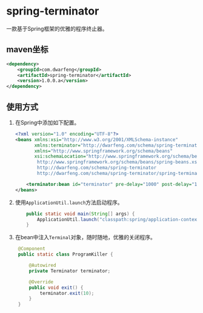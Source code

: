 # spring-terminator

一款基于Spring框架的优雅的程序终止器。

## maven坐标

   ```xml
   <dependency>
       <groupId>com.dwarfeng</groupId>
       <artifactId>spring-terminator</artifactId>
       <version>1.0.0.a</version>
   </dependency>
   ```

## 使用方式

1. 在Spring中添加如下配置。

   ```xml
   <?xml version="1.0" encoding="UTF-8"?>
   <beans xmlns:xsi="http://www.w3.org/2001/XMLSchema-instance"
          xmlns:terminator="http://dwarfeng.com/schema/spring-terminator"
          xmlns="http://www.springframework.org/schema/beans"
          xsi:schemaLocation="http://www.springframework.org/schema/beans
           http://www.springframework.org/schema/beans/spring-beans.xsd
           http://dwarfeng.com/schema/spring-terminator
           http://dwarfeng.com/schema/spring-terminator/spring-terminator.xsd">
   
       <terminator:bean id="terminator" pre-delay="1000" post-delay="1000"/>
   </beans>
   ```
   
2. 使用`ApplicationUtil.launch`方法启动程序。
   
   ```java
       public static void main(String[] args) {
           ApplicationUtil.launch("classpath:spring/application-context*.xml");
       }
   ```
3. 在bean中注入`Terminal`对象，随时随地，优雅的关闭程序。

   ```java
    @Component
    public static class ProgramKiller {

        @Autowired
        private Terminator terminator;

        @Override
        public void exit() {
            terminator.exit(10);
        }
    }
   ```
